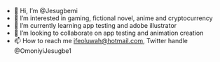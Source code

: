 - 👋 Hi, I’m @Jesugbemi
- 👀 I’m interested in gaming, fictional novel, anime and cryptocurrency
- 🌱 I’m currently learning app testing and adobe illustrator
- 💞️ I’m looking to collaborate on app testing and animation creation
- 📫 How to reach me ifeoluwah@hotmail.com, Twitter handle @OmoniyiJesugbe1

<!---
Jesug/Jesug is a ✨ special ✨ repository because its `README.md` (this file) appears on your GitHub profile.
You can click the Preview link to take a look at your changes.
--->
